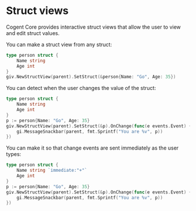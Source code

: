 # Struct views

Cogent Core provides interactive struct views that allow the user to view and edit struct values.

You can make a struct view from any struct:

```Go
type person struct {
    Name string
    Age int
}
giv.NewStructView(parent).SetStruct(&person{Name: "Go", Age: 35})
```

You can detect when the user changes the value of the struct:

```Go
type person struct {
    Name string
    Age int
}
p := person{Name: "Go", Age: 35}
giv.NewStructView(parent).SetStruct(&p).OnChange(func(e events.Event) {
    gi.MessageSnackbar(parent, fmt.Sprintf("You are %v", p))
})
```

You can make it so that change events are sent immediately as the user types:

```Go
type person struct {
    Name string `immediate:"+"`
    Age int
}
p := person{Name: "Go", Age: 35}
giv.NewStructView(parent).SetStruct(&p).OnChange(func(e events.Event) {
    gi.MessageSnackbar(parent, fmt.Sprintf("You are %v", p))
})
```